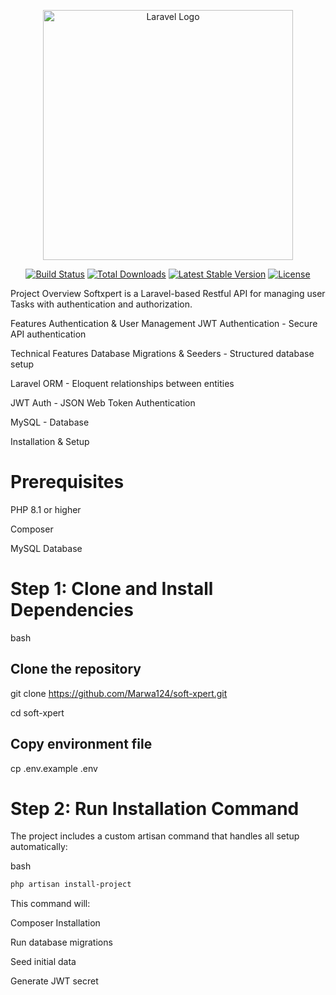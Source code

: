 <p align="center"><a href="https://laravel.com" target="_blank"><img src="https://raw.githubusercontent.com/laravel/art/master/logo-lockup/5%20SVG/2%20CMYK/1%20Full%20Color/laravel-logolockup-cmyk-red.svg" width="400" alt="Laravel Logo"></a></p>

<p align="center">
<a href="https://github.com/laravel/framework/actions"><img src="https://github.com/laravel/framework/workflows/tests/badge.svg" alt="Build Status"></a>
<a href="https://packagist.org/packages/laravel/framework"><img src="https://img.shields.io/packagist/dt/laravel/framework" alt="Total Downloads"></a>
<a href="https://packagist.org/packages/laravel/framework"><img src="https://img.shields.io/packagist/v/laravel/framework" alt="Latest Stable Version"></a>
<a href="https://packagist.org/packages/laravel/framework"><img src="https://img.shields.io/packagist/l/laravel/framework" alt="License"></a>
</p>


Project Overview
Softxpert is a Laravel-based Restful API for managing user Tasks with authentication and authorization.

Features
Authentication & User Management
JWT Authentication - Secure API authentication

Technical Features
Database Migrations & Seeders - Structured database setup

Laravel ORM - Eloquent relationships between entities

JWT Auth - JSON Web Token Authentication

MySQL - Database

Installation & Setup
# Prerequisites
PHP 8.1 or higher

Composer

MySQL Database

# Step 1: Clone and Install Dependencies
bash
## Clone the repository
git clone https://github.com/Marwa124/soft-xpert.git

cd soft-xpert

## Copy environment file
cp .env.example .env

# Step 2: Run Installation Command

The project includes a custom artisan
command that handles all setup automatically:

bash
```bash
php artisan install-project
```

This command will:

Composer Installation

Run database migrations

Seed initial data

Generate JWT secret


